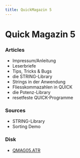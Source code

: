 ```yaml
---
title: QuickMagazin 5
---
```

# Quick Magazin 5  
  
### Articles  
- Impressum/Anleitung  
- Leserbriefe  
- Tips, Tricks & Bugs  
- die STRING-Library  
- Strings in der Anwendung  
- Fliesskommazahlen in QUICK  
- die Potenz-Library  
- resetfeste QUICK-Programme  
  
### Sources  
- STRING-Library  
- Sorting Demo  
  
### Disk  
- [QMAG05.ATR](attachments/QMAG05.ATR)  
  
